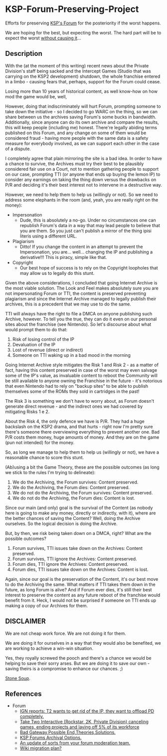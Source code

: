 # KSP-Forum-Preserving-Project

Efforts for preserving [KSP's Forum](https://forum.kerbalspaceprogram.com/) for the posteriority if the worst happens.

We are hoping for the best, but expecting the worst. The hard part will be to expect the worst [without causing it](https://en.wikipedia.org/wiki/Self-fulfilling_prophecy)...

## Description

With the (at the moment of this writing) recent news about the Private Division's staff being sacked and the Intercept Games (Studio that was carrying on the KSP2 development) shutdown, the whole franchise entered in a limbo - causing fears that, perhaps, support for the Forum could cease.

Losing more than 10 years of historical content, as well know-how on how mod the game would be, well, 

However, doing that indiscriminately will hurt Forum, prompting someone to take down the initiative - so I decided to go WARC on the thing, so we can share between us the archives saving Forum's some bucks in bandwidth. Additionally, since anyone can do its own archive and compare the results, this will keep people (including me) honest. There're legally abiding terms published on this Forum, and any change on some of them would be considered fraud - having more people with the same data is a safety measure for everybody involved, as we can support each other in the case of a dispute.

I completely agree that plain mirroring the site is a bad idea. In order to have a chance to survive, the Archives must try their best to be plausibly considered fair use on a Court, not to mention gathering people to support on our case, prompting TTI (or anyone that ends up buying the lemon IP) to consider any earnings on taking the thing down versus the drawbacks on P/R and deciding it's their best interest not to intervene in a destructive way.

However, we need to help them to help us (willingly or not). So we need to address some elephants in the room (and, yeah, you are really right on the money):

* Impersonation
	+ Dude, this is absolutely a no-go. Under no circumstances one can republish Forum's data in a way that may lead people to believe that you are them. So you just can't publish a mirror of the thing ipisi literis using a different URL.
* Plagiarism
	+ Ditto! If you change the content in an attempt to prevent the Impersonation, you are... well... changing the IP and publishing a derivative!!! This is piracy, simple like that.
* Copyright
	+ Our best hope of success is to rely on the Copyright loopholes that may allow us to legally do this stunt.

Given the above considerations, I concluded that going Internet Archive is the most viable solution. The Look and Feel makes absolutely sure you are not impersonating Forum or TTI, the content is preserved preventing plagiarism and since the Internet Archive managed to legally publish their archives, this is a precedent that we may use to do the same.

TTI will always have the right to file a DMCA on anyone publishing such Archive, however. To tell you the true, they can do it even on our personal sites about the franchise (see Nintendo). So let's discourse about what would prompt them to do that:

1. Risk of losing control of the IP
2. Devaluation of the IP
3. Lost of revenue (direct or indirect)
4. Someone on TTI waking up in a bad mood in the morning

Going Internet Archive style mitigates the Risk 1 and Risk 2 - as a matter of fact, having this content preserved in case of the worst may even salvage some of the IP's value, as invaluable content to reboot the Community will be still available to anyone owning the Franchise in the future - it's notorious that even Nintendo had to rely on "backup sites" to be able to publish themselves some of the ROMs they sold in cartridges in the past!

The Risk 3 is something we don't have to worry about, as Forum doesn't generate direct revenue - and the indirect ones we had covered by mitigating Risks 1 e 2.

About the Risk 4, the only defence we have is P/R. They had a huge backslash on the KSP2 drama, and that hurts - right now I'm pretty sure there's someone there overviewing everything to prevent another one. Bad P/R costs them money, huge amounts of money. And they are on the game (pun not intended) for the money.

So, as long we manage to help them to help us (willingly or not), we have a reasonable chance to score this stunt.

(Ab)using a bit the Game Theory, these are the possible outcomes (as long we stick to the rules I'm trying to delineate):

1. We do the Archiving, the Forum survives: Content preserved.
2. We do the Archiving, the Forum dies: Content preserved.
3. We do not do the Archiving, the Forum survives: Content preserved.
4. We do not do the Archiving, the Forum dies: Content is lost.

Since our main (and only) goal is the survival of the Content (as nobody here is going to make any money, directly or indirectly, with it), where are the better chances of saving the Content? Well, doing the Archive ourselves. So the logical decision is doing the Archive.

But, by then, we risk being taken down on a DMCA, right? What are the possible outcomes?

1. Forum survives, TTI issues take down on the Archives: Content preserved.
2. Forum survives, TTI ignore the Archives: Content preserved.
3. Forum dies, TTI ignore the Archives: Content preserved.
4. Forum dies, TTI issues take down on the Archives: Content is lost.

Again, since our goal is the preservation of the Content, it's our best move to do the Archiving the same. What matters if TTI takes them down in the future, as long Forum is alive? And if Forum ever dies, it's still their best interest to preserve the content as any future reboot of the franchise would benefit from it. Heck, I would not be surprised if someone on TTI ends up making a copy of our Archives for them.

##  DISCLAIMER

We are not cheap work force. We are not doing it for them.

We are doing it for ourselves in a way that they would also be benefited, we are working to achieve a win-win situation.

Yes, they royally screwed the pooch and there's a chance we would be helping to save their sorry arses. But we are doing it to save our own - saving theirs is a compromise to enhance our chances. ;)

[Stone Soup](https://en.wikipedia.org/wiki/Stone_Soup).

## References

* Forum
	+ [IGN reports: T2 wants to get rid of the IP, they want to offload PD completely.](https://forum.kerbalspaceprogram.com/topic/224984-ign-reports-t2-wants-to-get-rid-of-the-ip-they-want-to-offload-pd-completely/)
	+ [Take Two Interactive (Rockstar, 2K, Private Division) canceling games, ending projects and laying off 5% of its workforce](https://forum.kerbalspaceprogram.com/topic/224485-take-two-interactive-rockstar-2k-private-division-canceling-games-ending-projects-and-laying-off-5-of-its-workforce/)
	+ [Bad Gateway,Possible End,Theories,Solutions.](https://forum.kerbalspaceprogram.com/topic/225145-bad-gatewaypossible-endtheoriessolutions/#comment-4404679)
	+ [KSP Forums Archival Options.](https://forum.kerbalspaceprogram.com/topic/225368-ksp-forums-archival-options/)
	+ [An update of sorts from your forum moderation team.](https://forum.kerbalspaceprogram.com/topic/225365-an-update-of-sorts-from-your-forum-moderation-team/)
	+ [Wiki migration plan?](https://forum.kerbalspaceprogram.com/topic/225405-wiki-migration-plan/)

 
​
